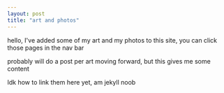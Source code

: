 ```yaml
---
layout: post
title: "art and photos"
---
```


hello, I've added some of my art and my photos to this site, you can click those pages in the nav bar

probably will do a post per art moving forward, but this gives me some content 

Idk how to link them here yet, am jekyll noob
